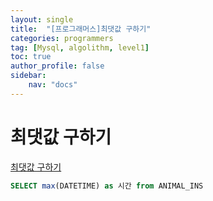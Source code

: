 ```yaml
---
layout: single
title:  "[프로그래머스]최댓값 구하기"
categories: programmers
tag: [Mysql, algolithm, level1]
toc: true
author_profile: false
sidebar:
    nav: "docs"
---
```


# 최댓값 구하기

[최댓값 구하기](https://school.programmers.co.kr/learn/courses/30/lessons/59415)


```sql
SELECT max(DATETIME) as 시간 from ANIMAL_INS
```
